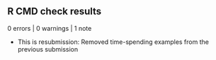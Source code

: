 ## R CMD check results

0 errors | 0 warnings | 1 note

* This is resubmission: Removed time-spending examples from the previous submission
